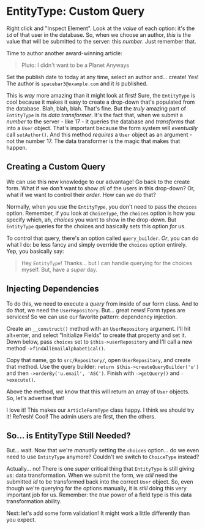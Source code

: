 # EntityType: Custom Query

Right click and "Inspect Element". Look at the *value* of each option: it's the
`id` of that user in the database. So, when we choose an author, *this* is the
value that will be submitted to the server: this *number*. Just remember that.

Time to author another award-winning article:

> Pluto: I didn't want to be a Planet Anyways

Set the publish date to today at any time, select an author and... create! Yes!
The author is `spacebar3@example.com` and it *is* published.

This is *way* more amazing than it might look at first! Sure, the `EntityType` is
cool because it makes it easy to create a drop-down that's populated from the database.
Blah, blah, blah. That's fine. But the *truly* amazing part of `EntityType` is its
*data transformer*. It's the fact that, when we submit a *number* to the server - like
17 - it queries the database and *transforms* that into a `User` object. That's
important because the form system will *eventually* call `setAuthor()`. And this
method *requires* a `User` object as an argument - not the number 17. The data transformer
is the magic that makes that happen.

## Creating a Custom Query

We can use this new knowledge to our advantage! Go back to the create form. What
if we don't want to show *all* of the users in this drop-down? Or, what if we want
to control their *order*. How can we do that?

Normally, when you use the `EntityType`, you don't need to pass the `choices` option.
Remember, if you look at `ChoiceType`, the `choices` option is how you specify which,
ah,  *choices* you want to show in the drop-down. But `EntityType` queries for the
choices and basically sets this option *for* us.

To control that query, there's an option called `query_builder`. *Or*, you can do
what I do: be less fancy and simply override the `choices` option entirely. Yep,
you basically say:

> Hey `EntityType`! Thanks... but I can handle querying for the choices myself. But,
> have a *super* day.

## Injecting Dependencies

To do this, we need to execute a *query* from inside of our form class. And to do
*that*, we need the `UserRepository`. But... great news! Form types are services!
So we can use our favorite pattern: dependency injection.

Create an `__construct()` method with an `UserRepository` argument. I'll hit alt+enter,
and select "Initialize Fields" to create that property and set it. Down below,
pass `choices` set to `$this->userRepository` and I'll call a new method
`->findAllEmailAlphabetical()`.

Copy that name, go to `src/Repository/`, open `UserRepository`, and create that method.
Use the query builder: `return $this->createQueryBuilder('u')` and then
`->orderBy('u.email', 'ASC')`. Finish with `->getQuery()` and `->execute()`.

Above the method, *we* know that this will return an array of `User` objects. So,
let's advertise that!

I love it! This makes our `ArticleFormType` class happy. I think we should try it!
Refresh! Cool! The admin users are first, then the others.

## So... is EntityType Still Needed?

But... wait. Now that we're *manually* setting the `choices` option... do we even
need to use `EntityType` anymore? Couldn't we switch to `ChoiceType` instead?

Actually... no! There is one *super* critical thing that `EntityType` is still giving
us: data transformation. When we submit the form, we *still* need the submitted
*id* to be transformed back into the correct `User` object. So, even though we're
querying for the options manually, it is *still* doing this very important job for
us. Remember: the *true* power of a field type is this data transformation ability.

Next: let's add some form validation! It might work a little differently than you
expect.

